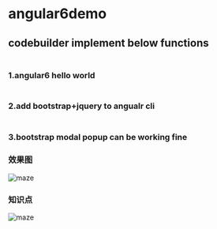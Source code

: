 # angular6demo

## codebuilder implement below functions <br>

### <br>1.angular6 hello world
### <br>2.add bootstrap+jquery to angualr cli
### <br>3.bootstrap modal popup can be working fine
### 效果图
 ![maze](https://github.com/bseayin/angular6demo/raw/master/img/angular.png)
 ### 知识点
 ![maze](https://github.com/bseayin/angular6demo/raw/master/img/angular6.png)
